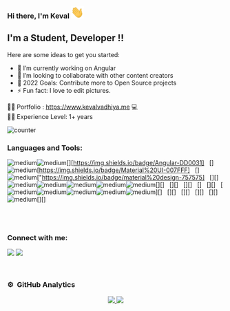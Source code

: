 ### Hi there, I'm Keval  <img src="https://raw.githubusercontent.com/ptprashanttripathi/ptprashanttripathi/master/hi.gif" width="30px">


## I'm a Student, Developer !!


Here are some ideas to get you started:

- 🔭 I’m currently working on Angular 
- 👯 I’m looking to collaborate with other content creators
- 🥅 2022 Goals: Contribute more to Open Source projects
- ⚡ Fun fact: I love to edit pictures.

👨‍💻 Portfolio : https://www.kevalvadhiya.me 💻<br>
👨‍🎓 Experience Level: 1+ years

![counter](https://komarev.com/ghpvc/?username=keval101&style=flat-square)


### Languages and Tools:

[<img align="left" alt="medium" src="https://img.shields.io/badge/Angular-DD0031?style=for-the-badge&logo=angular&logoColor=white"/>][https://img.shields.io/badge/Angular-DD0031] &nbsp;
[<img align="left" alt="medium" src="https://img.shields.io/badge/Material%20UI-007FFF?style=for-the-badge&logo=mui&logoColor=white"/>][https://img.shields.io/badge/Material%20UI-007FFF] &nbsp;
[<img align="left" alt="medium" src="https://img.shields.io/badge/material%20design-757575?style=for-the-badge&logo=material%20design&logoColor=white"/>]["https://img.shields.io/badge/material%20design-757575] &nbsp;
[<img align="left" alt="medium" src="https://img.shields.io/badge/Sass-CC6699?style=for-the-badge&logo=sass&logoColor=white"/>][] &nbsp;
[<img align="left" alt="medium" src="https://img.shields.io/badge/Tailwind_CSS-38B2AC?style=for-the-badge&logo=tailwind-css&logoColor=white"/>][] &nbsp;
[<img align="left" alt="medium" src="https://img.shields.io/badge/Visual_Studio_Code-0078D4?style=for-the-badge&logo=visual%20studio%20code&logoColor=white"/>][] &nbsp;
[<img align="left" alt="medium" src="https://img.shields.io/badge/CSS3-1572B6?style=for-the-badge&logo=css3&logoColor=white"/>][] &nbsp;
[<img align="left" alt="medium" src="https://img.shields.io/badge/HTML5-E34F26?style=for-the-badge&logo=html5&logoColor=white"/>] &nbsp;
[<img align="left" alt="medium" src="https://img.shields.io/badge/JavaScript-323330?style=for-the-badge&logo=javascript&logoColor=F7DF1E"/>][] &nbsp;
[<img align="left" alt="medium" src="https://img.shields.io/badge/TypeScript-007ACC?style=for-the-badge&logo=typescript&logoColor=white"/>][] &nbsp;
[<img align="left" alt="medium" src="https://img.shields.io/badge/Windows-0078D6?style=for-the-badge&logo=windows&logoColor=white"/>][] &nbsp;
[<img align="left" alt="medium" src="https://img.shields.io/badge/GIT-E44C30?style=for-the-badge&logo=git&logoColor=white"/>][] &nbsp;
[<img align="left" alt="medium" src="https://img.shields.io/badge/Jira-0052CC?style=for-the-badge&logo=Jira&logoColor=white"/>][] &nbsp;
[<img align="left" alt="medium" src="https://img.shields.io/badge/Adobe%20XD-470137?style=for-the-badge&logo=Adobe%20XD&logoColor=#FF61F6"/>][] &nbsp;
[<img align="left" alt="medium" src="https://img.shields.io/badge/Adobe%20Photoshop-31A8FF?style=for-the-badge&logo=Adobe%20Photoshop&logoColor=black"/>][] &nbsp;

<br />
<br />

### Connect with me:


[<img src="https://img.shields.io/badge/linkedin-%230077B5.svg?&style=for-the-badge&logo=linkedin&logoColor=white" />][linkedin]
[<img src = "https://img.shields.io/badge/instagram-%23E4405F.svg?&style=for-the-badge&logo=instagram&logoColor=white">][instagram]

<br />

### ⚙️  &nbsp;GitHub Analytics

<p align="center">
<a href="https://github.com/keval101">
  <img height="180em" src="https://github-readme-stats-eight-theta.vercel.app/api?username=keval101&show_icons=true&theme=codeSTACKr&include_all_commits=true&count_private=true" />
  <img height="180em" src="https://github-readme-stats-eight-theta.vercel.app/api/top-langs/?username=keval101&layout=compact&exclude_lang=java+r&theme=codeSTACKr" />
</p>

[instagram]: https://www.instagram.com/keval_vadhiya101/
[linkedin]: https://www.linkedin.com/in/keval-vadhiya-914064199/
